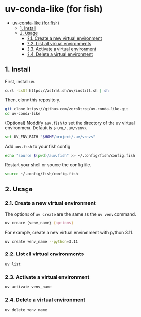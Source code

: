 # uv-conda-like (for fish)

- [uv-conda-like (for fish)](#uv-conda-like-for-fish)
	- [1. Install](#1-install)
	- [2. Usage](#2-usage)
		- [2.1. Create a new virtual environment](#21-create-a-new-virtual-environment)
		- [2.2. List all virtual environments](#22-list-all-virtual-environments)
		- [2.3. Activate a virtual environment](#23-activate-a-virtual-environment)
		- [2.4. Delete a virtual environment](#24-delete-a-virtual-environment)

## 1. Install

First, install uv.

```bash
curl -LsSf https://astral.sh/uv/install.sh | sh
```

Then, clone this repository.

```bash
git clone https://github.com/zeroDtree/uv-conda-like.git
cd uv-conda-like
```

(Optional) Moddify `auv.fish` to set the directory of the uv virtual environment. Default is `$HOME/.uv/venvs`.

```bash
set UV_ENV_PATH "$HOME/project/.uv/venvs"
```

Add `auv.fish` to your fish config

```bash
echo "source $(pwd)/auv.fish" >> ~/.config/fish/config.fish
```

Restart your shell or source the config file.

```bash
source ~/.config/fish/config.fish
```

## 2. Usage

### 2.1. Create a new virtual environment

The options of `uv create` are the same as the `uv venv` command.

```bash
uv create {venv_name} [options]
```

For example, create a new virtual environment with python 3.11.

```bash
uv create venv_name --python=3.11
```

### 2.2. List all virtual environments

```bash
uv list
```

### 2.3. Activate a virtual environment

```bash
uv activate venv_name
```

### 2.4. Delete a virtual environment

```bash
uv delete venv_name
```

